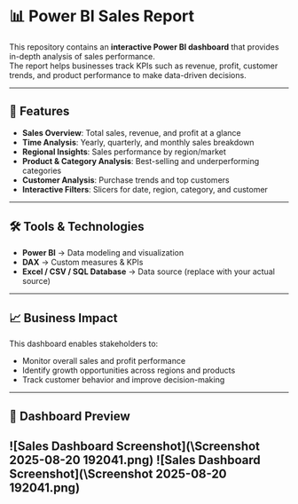 # 📊 Power BI Sales Report

This repository contains an **interactive Power BI dashboard** that provides in-depth analysis of sales performance.  
The report helps businesses track KPIs such as revenue, profit, customer trends, and product performance to make data-driven decisions.  

---

## 🚀 Features
- **Sales Overview**: Total sales, revenue, and profit at a glance  
- **Time Analysis**: Yearly, quarterly, and monthly sales breakdown  
- **Regional Insights**: Sales performance by region/market  
- **Product & Category Analysis**: Best-selling and underperforming categories  
- **Customer Analysis**: Purchase trends and top customers  
- **Interactive Filters**: Slicers for date, region, category, and customer  

---

## 🛠️ Tools & Technologies
- **Power BI** → Data modeling and visualization  
- **DAX** → Custom measures & KPIs  
- **Excel / CSV / SQL Database** → Data source (replace with your actual source)  

---

## 📈 Business Impact
This dashboard enables stakeholders to:
- Monitor overall sales and profit performance  
- Identify growth opportunities across regions and products  
- Track customer behavior and improve decision-making  

---

## 📸 Dashboard Preview
![Sales Dashboard Screenshot](\Screenshot 2025-08-20 192041.png)
![Sales Dashboard Screenshot](\Screenshot 2025-08-20 192041.png)
---

